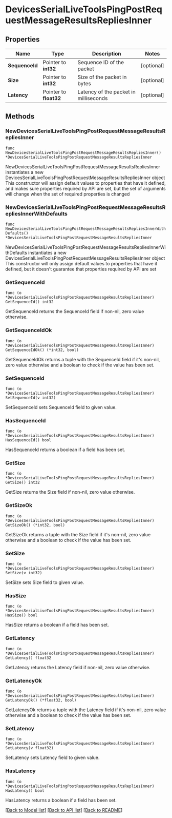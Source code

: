 # DevicesSerialLiveToolsPingPostRequestMessageResultsRepliesInner

## Properties

Name | Type | Description | Notes
------------ | ------------- | ------------- | -------------
**SequenceId** | Pointer to **int32** | Sequence ID of the packet | [optional] 
**Size** | Pointer to **int32** | Size of the packet in bytes | [optional] 
**Latency** | Pointer to **float32** | Latency of the packet in milliseconds | [optional] 

## Methods

### NewDevicesSerialLiveToolsPingPostRequestMessageResultsRepliesInner

`func NewDevicesSerialLiveToolsPingPostRequestMessageResultsRepliesInner() *DevicesSerialLiveToolsPingPostRequestMessageResultsRepliesInner`

NewDevicesSerialLiveToolsPingPostRequestMessageResultsRepliesInner instantiates a new DevicesSerialLiveToolsPingPostRequestMessageResultsRepliesInner object
This constructor will assign default values to properties that have it defined,
and makes sure properties required by API are set, but the set of arguments
will change when the set of required properties is changed

### NewDevicesSerialLiveToolsPingPostRequestMessageResultsRepliesInnerWithDefaults

`func NewDevicesSerialLiveToolsPingPostRequestMessageResultsRepliesInnerWithDefaults() *DevicesSerialLiveToolsPingPostRequestMessageResultsRepliesInner`

NewDevicesSerialLiveToolsPingPostRequestMessageResultsRepliesInnerWithDefaults instantiates a new DevicesSerialLiveToolsPingPostRequestMessageResultsRepliesInner object
This constructor will only assign default values to properties that have it defined,
but it doesn't guarantee that properties required by API are set

### GetSequenceId

`func (o *DevicesSerialLiveToolsPingPostRequestMessageResultsRepliesInner) GetSequenceId() int32`

GetSequenceId returns the SequenceId field if non-nil, zero value otherwise.

### GetSequenceIdOk

`func (o *DevicesSerialLiveToolsPingPostRequestMessageResultsRepliesInner) GetSequenceIdOk() (*int32, bool)`

GetSequenceIdOk returns a tuple with the SequenceId field if it's non-nil, zero value otherwise
and a boolean to check if the value has been set.

### SetSequenceId

`func (o *DevicesSerialLiveToolsPingPostRequestMessageResultsRepliesInner) SetSequenceId(v int32)`

SetSequenceId sets SequenceId field to given value.

### HasSequenceId

`func (o *DevicesSerialLiveToolsPingPostRequestMessageResultsRepliesInner) HasSequenceId() bool`

HasSequenceId returns a boolean if a field has been set.

### GetSize

`func (o *DevicesSerialLiveToolsPingPostRequestMessageResultsRepliesInner) GetSize() int32`

GetSize returns the Size field if non-nil, zero value otherwise.

### GetSizeOk

`func (o *DevicesSerialLiveToolsPingPostRequestMessageResultsRepliesInner) GetSizeOk() (*int32, bool)`

GetSizeOk returns a tuple with the Size field if it's non-nil, zero value otherwise
and a boolean to check if the value has been set.

### SetSize

`func (o *DevicesSerialLiveToolsPingPostRequestMessageResultsRepliesInner) SetSize(v int32)`

SetSize sets Size field to given value.

### HasSize

`func (o *DevicesSerialLiveToolsPingPostRequestMessageResultsRepliesInner) HasSize() bool`

HasSize returns a boolean if a field has been set.

### GetLatency

`func (o *DevicesSerialLiveToolsPingPostRequestMessageResultsRepliesInner) GetLatency() float32`

GetLatency returns the Latency field if non-nil, zero value otherwise.

### GetLatencyOk

`func (o *DevicesSerialLiveToolsPingPostRequestMessageResultsRepliesInner) GetLatencyOk() (*float32, bool)`

GetLatencyOk returns a tuple with the Latency field if it's non-nil, zero value otherwise
and a boolean to check if the value has been set.

### SetLatency

`func (o *DevicesSerialLiveToolsPingPostRequestMessageResultsRepliesInner) SetLatency(v float32)`

SetLatency sets Latency field to given value.

### HasLatency

`func (o *DevicesSerialLiveToolsPingPostRequestMessageResultsRepliesInner) HasLatency() bool`

HasLatency returns a boolean if a field has been set.


[[Back to Model list]](../README.md#documentation-for-models) [[Back to API list]](../README.md#documentation-for-api-endpoints) [[Back to README]](../README.md)


